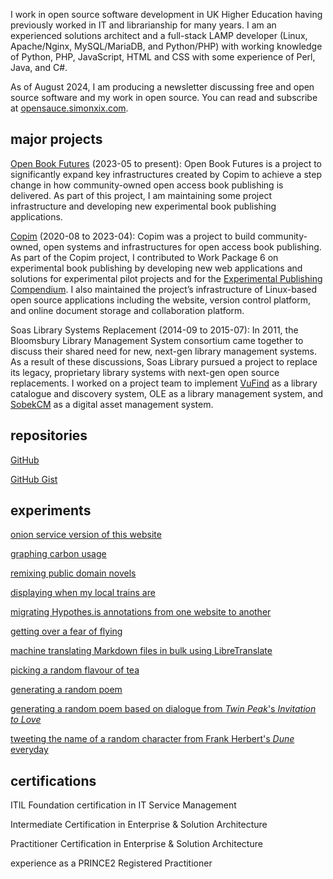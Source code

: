 I work in open source software development in UK Higher Education having previously worked in IT and librarianship for many years. I am an experienced solutions architect and a full-stack LAMP developer (Linux, Apache/Nginx, MySQL/MariaDB, and Python/PHP) with working knowledge of Python, PHP, JavaScript, HTML and CSS with some experience of Perl, Java, and C#.

As of August 2024, I am producing a newsletter discussing free and open source software and my work in open source. You can read and subscribe at [opensauce.simonxix.com](https://opensauce.simonxix.com/).

## major projects

[Open Book Futures](https://openbookfutures.copim.ac.uk) (2023-05 to present): Open Book Futures is a project to significantly expand key infrastructures created by Copim to achieve a step change in how community-owned open access book publishing is delivered. As part of this project, I am maintaining some project infrastructure and developing new experimental book publishing applications.

[Copim](https://www.copim.ac.uk/) (2020-08 to 2023-04): Copim was a project to build community-owned, open systems and infrastructures for open access book publishing. As part of the Copim project, I contributed to Work Package 6 on experimental book publishing by developing new web applications and solutions for experimental pilot projects and for the [Experimental Publishing Compendium](https://compendium.copim.ac.uk/). I also maintained the project’s infrastructure of Linux-based open source applications including the website, version control platform, and online document storage and collaboration platform. 

Soas Library Systems Replacement (2014-09 to 2015-07): In 2011, the Bloomsbury Library Management System consortium came together to discuss their shared need for new, next-gen library management systems. As a result of these discussions, Soas Library pursued a project to replace its legacy, proprietary library systems with next-gen open source replacements. I worked on a project team to implement [VuFind](https://vufind.org/vufind/) as a library catalogue and discovery system, OLE as a library management system, and [SobekCM](https://sobekrepository.org/) as a digital asset management system.

## <a name="repositories"></a>repositories

[GitHub](https://github.com/SimonXIX/)

[GitHub Gist](https://gist.github.com/SimonXIX)

## <a name="experiments"></a>experiments

[onion service version of this website](http://ONION_ADDRESS)

[graphing carbon usage](https://carbon.simonxix.com/)

[remixing public domain novels](https://changespublishing.pubpub.org/)

[displaying when my local trains are](https://github.com/SimonXIX/when_is_my_train)

[migrating Hypothes.is annotations from one website to another](https://github.com/SimonXIX/hypothesis_migration)

[getting over a fear of flying](https://github.com/SimonXIX/flying_website)

[machine translating Markdown files in bulk using LibreTranslate](https://github.com/SimonXIX/Markdown_translation)

[picking a random flavour of tea](https://tea.simonxix.com/)

[generating a random poem](https://nowthatswhaticallpoems.simonxix.com/)

[generating a random poem based on dialogue from *Twin Peak*'s *Invitation to Love*](https://invitationtolove.simonxix.com/)

[tweeting the name of a random character from Frank Herbert's *Dune* everyday](https://twitter.com/EveryDune)

## <a name="certifications"></a>certifications

ITIL Foundation certification in IT Service Management

Intermediate Certification in Enterprise & Solution Architecture

Practitioner Certification in Enterprise & Solution Architecture

experience as a PRINCE2 Registered Practitioner
